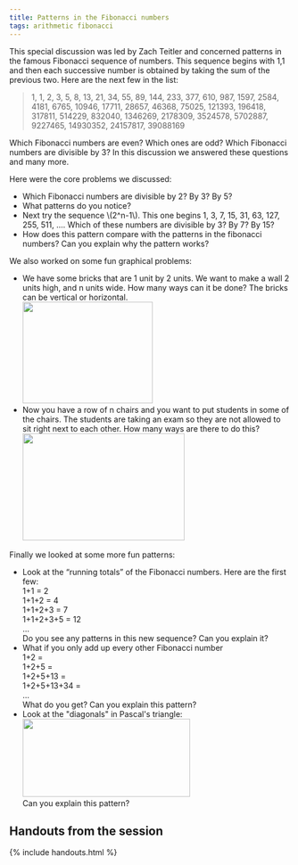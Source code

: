 ```yaml
---
title: Patterns in the Fibonacci numbers
tags: arithmetic fibonacci
---
```


This special discussion was led by Zach Teitler and concerned patterns in the famous Fibonacci sequence of numbers. This sequence begins with 1,1 and then each successive number is obtained by taking the sum of the previous two. Here are the next few in the list:
<blockquote>
1, 1, 2, 3, 5, 8, 13, 21, 34, 55, 89, 144, 233, 377, 610, 987, 1597, 2584, 4181, 6765, 10946, 17711, 28657, 46368, 75025, 121393, 196418, 317811, 514229, 832040, 1346269, 2178309, 3524578, 5702887, 9227465, 14930352, 24157817, 39088169
</blockquote>
Which Fibonacci numbers are even? Which ones are odd? Which Fibonacci numbers are divisible by 3? In this discussion we answered these questions and many more.<!--more-->

<p>Here were the core problems we discussed:</p>
<ul>
<li>Which Fibonacci numbers are divisible by 2? By 3? By 5?</li>
<li>What patterns do you notice?</li>
<li>Next try the sequence \(2^n-1\). This one begins 1, 3, 7, 15, 31, 63, 127, 255, 511, .... Which of these numbers are divisible by 3? By 7? By 15?</li>
<li>How does this pattern compare with the patterns in the fibonacci numbers? Can you explain why the pattern works?</li>
</ul>
<p>We also worked on some fun graphical problems:</p>
<ul>
<li>We have some bricks that are 1 unit by 2 units. We want to make a wall 2 units high, and n units wide. How many ways can it be done? The bricks can be vertical or horizontal.<br />
<img src="{{ site.baseurl }}/assets/misc/fibonacci1.png" width="233" height="182" />
</li>
<li>Now you have a row of n chairs and you want to put students in some of the chairs. The students are taking an exam so they are not allowed to sit right next to each other. How many ways are there to do this?<br />
<img src="{{ site.baseurl }}/assets/misc/fibonacci2.png" width="290" height="192" />
</li>
</ul>
<p>Finally we looked at some more fun patterns:</p>
<ul>
<li>Look at the “running totals” of the Fibonacci numbers. Here are the first few:<br />
 1+1 = 2<br />
 1+1+2 = 4<br />
 1+1+2+3 = 7<br />
 1+1+2+3+5 = 12<br />
 ...<br />
Do you see any patterns in this new sequence? Can you explain it?
</li>
<li>What if you only add up every other Fibonacci number<br />
 1+2 =<br />
 1+2+5 =<br />
 1+2+5+13 =<br />
 1+2+5+13+34 =<br />
 ...<br />
What do you get? Can you explain this pattern?
</li>
<li>Look at the "diagonals" in Pascal's triangle:<br />
<img src="{{ site.baseurl }}/assets/misc/fibonacci3.png" width="300" height="140" /><br />
Can you explain this pattern?
</li>
</ul>

## Handouts from the session

{% include handouts.html %}
